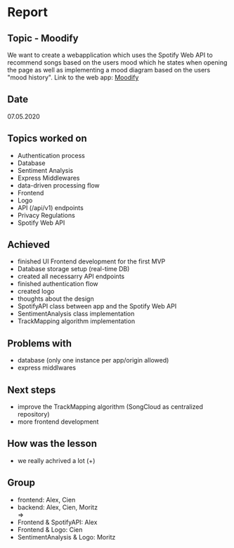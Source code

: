 # Report

## Topic - Moodify
We want to create a webapplication which uses the Spotify Web API to recommend songs based on the users mood which he states when opening the page as well as implementing a mood diagram based on the users "mood history".
Link to the web app: [Moodify](https://moodify2.glitch.me/)

## Date 
07.05.2020

## Topics worked on<br>
- Authentication process
- Database
- Sentiment Analysis
- Express Middlewares
- data-driven processing flow
- Frontend
- Logo
- API (/api/v1) endpoints
- Privacy Regulations
- Spotify Web API


## Achieved 
- finished UI Frontend development for the first MVP 
- Database storage setup (real-time DB) 
- created all necessarry API endpoints
- finished authentication flow
- created logo
- thoughts about the design
- SpotifyAPI class between app and the Spotify Web API
- SentimentAnalysis class implementation
- TrackMapping algorithm implementation

## Problems with
- database (only one instance per app/origin allowed)
- express middlwares

## Next steps
- improve the TrackMapping algorithm (SongCloud as centralized repository)
- more frontend development


## How was the lesson 
+ we really achrived a lot (+)

## Group
- frontend: Alex, Cien
- backend: Alex, Cien, Moritz
<br>=> <br>
- Frontend & SpotifyAPI: Alex
- Frontend & Logo: Cien
- SentimentAnalysis & Logo: Moritz
